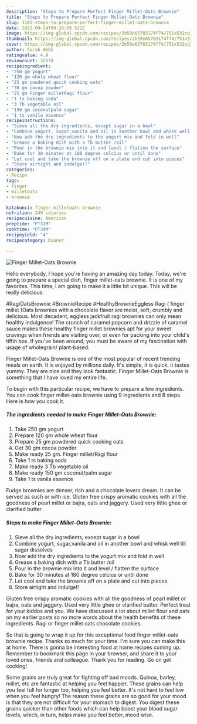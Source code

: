 ```yaml
---
description: "Steps to Prepare Perfect Finger Millet-Oats Brownie"
title: "Steps to Prepare Perfect Finger Millet-Oats Brownie"
slug: 1103-steps-to-prepare-perfect-finger-millet-oats-brownie
date: 2022-09-24T00:28:59.522Z
image: https://img-global.cpcdn.com/recipes/2b59e65703174f74/751x532cq70/finger-millet-oats-brownie-recipe-main-photo.jpg
thumbnail: https://img-global.cpcdn.com/recipes/2b59e65703174f74/751x532cq70/finger-millet-oats-brownie-recipe-main-photo.jpg
cover: https://img-global.cpcdn.com/recipes/2b59e65703174f74/751x532cq70/finger-millet-oats-brownie-recipe-main-photo.jpg
author: Sarah Webb
ratingvalue: 4.9
reviewcount: 32170
recipeingredient:
- "250 gm yogurt"
- "120 gm whole wheat flour"
- "25 gm powdered quick cooking oats"
- "30 gm cocoa powder"
- "25 gm Finger milletRagi flour"
- "1 ts baking soda"
- "3 Tb vegetable oil"
- "150 gm coconutpalm sugar"
- "1 ts vanila essence"
recipeinstructions:
- "Sieve all the dry ingredients, except sugar in a bowl"
- "Combine yogurt, sugar,vanila and oil in another bowl and whisk well till sugar dissolves"
- "Now add the dry ingredients to the yogurt mix and fold in well"
- "Grease a baking dish with a Tb butter /oil"
- "Pour in the brownie mix into it and level / flatten the surface"
- "Bake for 30 minutes at 180 degree celcius or until done"
- "Let cool and take the brownie off on a plate and cut into pieces"
- "Store airtight and indulge!!"
categories:
- Recipe
tags:
- finger
- milletoats
- brownie

katakunci: finger milletoats brownie 
nutrition: 249 calories
recipecuisine: American
preptime: "PT31M"
cooktime: "PT34M"
recipeyield: "4"
recipecategory: Dinner

---
```



![Finger Millet-Oats Brownie](https://img-global.cpcdn.com/recipes/2b59e65703174f74/751x532cq70/finger-millet-oats-brownie-recipe-main-photo.jpg)

Hello everybody, I hope you're having an amazing day today. Today, we're going to prepare a special dish, finger millet-oats brownie. It is one of my favorites. This time, I am going to make it a little bit unique. This will be really delicious.

#RagiOatsBrownie #BrownieRecipe #HealthyBrownieEggless Ragi ( finger millet )Oats brownies with a chocolate flavor are moist, soft, crumbly and delicious. Most decadent, eggless jackfruit ragi brownies can only mean healthy indulgence! The crunch of caramel popcorn and drizzle of caramel sauce makes these healthy finger millet brownies apt for your sweet cravings when friends are visiting over, or even for packing into your child&#39;s tiffin box. If you&#39;ve been around, you must be aware of my fascination with usage of wholegrain/ plant-based.

Finger Millet-Oats Brownie is one of the most popular of recent trending meals on earth. It is enjoyed by millions daily. It's simple, it is quick, it tastes yummy. They are nice and they look fantastic. Finger Millet-Oats Brownie is something that I have loved my entire life.


To begin with this particular recipe, we have to prepare a few ingredients. You can cook finger millet-oats brownie using 9 ingredients and 8 steps. Here is how you cook it.

<!--inarticleads1-->

##### The ingredients needed to make Finger Millet-Oats Brownie:

1. Take 250 gm yogurt
1. Prepare 120 gm whole wheat flour
1. Prepare 25 gm powdered quick cooking oats
1. Get 30 gm cocoa powder
1. Make ready 25 gm. Finger millet/Ragi flour
1. Take 1 ts baking soda
1. Make ready 3 Tb vegetable oil
1. Make ready 150 gm coconut/palm sugar
1. Take 1 ts vanila essence


Fudge brownies are denser, rich and a chocolate lovers dream. It can be served as such or with ice. Gluten free crispy aromatic cookies with all the goodness of pearl millet or bajra, oats and jaggery. Used very little ghee or clarified butter. 

<!--inarticleads2-->

##### Steps to make Finger Millet-Oats Brownie:

1. Sieve all the dry ingredients, except sugar in a bowl
1. Combine yogurt, sugar,vanila and oil in another bowl and whisk well till sugar dissolves
1. Now add the dry ingredients to the yogurt mix and fold in well
1. Grease a baking dish with a Tb butter /oil
1. Pour in the brownie mix into it and level / flatten the surface
1. Bake for 30 minutes at 180 degree celcius or until done
1. Let cool and take the brownie off on a plate and cut into pieces
1. Store airtight and indulge!!


Gluten free crispy aromatic cookies with all the goodness of pearl millet or bajra, oats and jaggery. Used very little ghee or clarified butter. Perfect treat for your kiddos and you. We have discussed a lot about millet flour and oats on my earlier posts so no more words about the health benefits of these ingredients. Ragi or finger millet oats chocolate cookies. 

So that is going to wrap it up for this exceptional food finger millet-oats brownie recipe. Thanks so much for your time. I'm sure you can make this at home. There is gonna be interesting food at home recipes coming up. Remember to bookmark this page in your browser, and share it to your loved ones, friends and colleague. Thank you for reading. Go on get cooking!

Some grains are truly great for fighting off bad moods. Quinoa, barley, millet, etc are fantastic at helping you feel happier. These grains can help you feel full for longer too, helping you feel better. It's not hard to feel low when you feel hungry! The reason these grains are so good for your mood is that they are not difficult for your stomach to digest. You digest these grains quicker than other foods which can help boost your blood sugar levels, which, in turn, helps make you feel better, mood wise.

